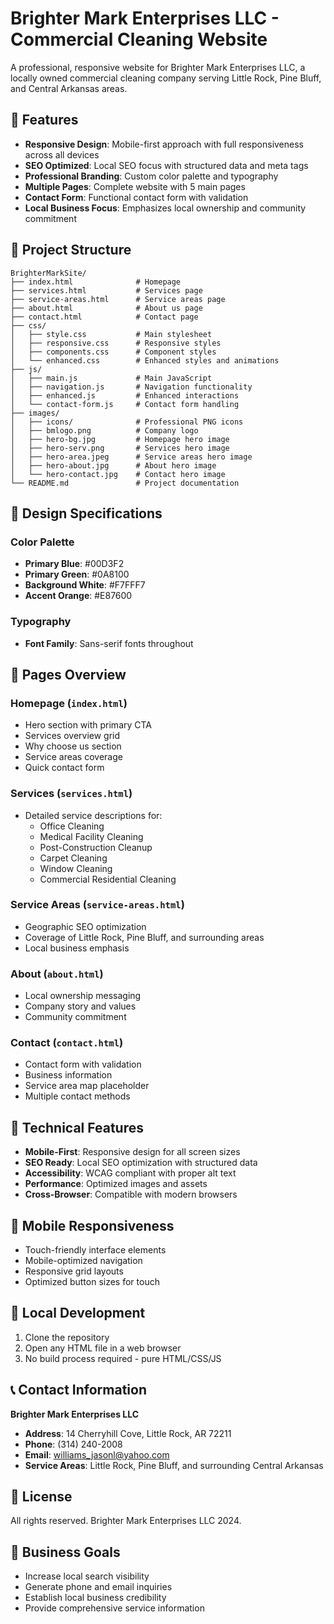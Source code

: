 # Brighter Mark Enterprises LLC - Commercial Cleaning Website

A professional, responsive website for Brighter Mark Enterprises LLC, a locally owned commercial cleaning company serving Little Rock, Pine Bluff, and Central Arkansas areas.

## 🌟 Features

- **Responsive Design**: Mobile-first approach with full responsiveness across all devices
- **SEO Optimized**: Local SEO focus with structured data and meta tags
- **Professional Branding**: Custom color palette and typography
- **Multiple Pages**: Complete website with 5 main pages
- **Contact Form**: Functional contact form with validation
- **Local Business Focus**: Emphasizes local ownership and community commitment

## 📁 Project Structure

```
BrighterMarkSite/
├── index.html              # Homepage
├── services.html           # Services page
├── service-areas.html      # Service areas page
├── about.html              # About us page
├── contact.html            # Contact page
├── css/
│   ├── style.css           # Main stylesheet
│   ├── responsive.css      # Responsive styles
│   ├── components.css      # Component styles
│   └── enhanced.css        # Enhanced styles and animations
├── js/
│   ├── main.js             # Main JavaScript
│   ├── navigation.js       # Navigation functionality
│   ├── enhanced.js         # Enhanced interactions
│   └── contact-form.js     # Contact form handling
├── images/
│   ├── icons/              # Professional PNG icons
│   ├── bmlogo.png          # Company logo
│   ├── hero-bg.jpg         # Homepage hero image
│   ├── hero-serv.png       # Services hero image
│   ├── hero-area.jpeg      # Service areas hero image
│   ├── hero-about.jpg      # About hero image
│   └── hero-contact.jpg    # Contact hero image
└── README.md               # Project documentation
```

## 🎨 Design Specifications

### Color Palette
- **Primary Blue**: #00D3F2
- **Primary Green**: #0A8100
- **Background White**: #F7FFF7
- **Accent Orange**: #E87600

### Typography
- **Font Family**: Sans-serif fonts throughout

## 📄 Pages Overview

### Homepage (`index.html`)
- Hero section with primary CTA
- Services overview grid
- Why choose us section
- Service areas coverage
- Quick contact form

### Services (`services.html`)
- Detailed service descriptions for:
  - Office Cleaning
  - Medical Facility Cleaning
  - Post-Construction Cleanup
  - Carpet Cleaning
  - Window Cleaning
  - Commercial Residential Cleaning

### Service Areas (`service-areas.html`)
- Geographic SEO optimization
- Coverage of Little Rock, Pine Bluff, and surrounding areas
- Local business emphasis

### About (`about.html`)
- Local ownership messaging
- Company story and values
- Community commitment

### Contact (`contact.html`)
- Contact form with validation
- Business information
- Service area map placeholder
- Multiple contact methods

## 🚀 Technical Features

- **Mobile-First**: Responsive design for all screen sizes
- **SEO Ready**: Local SEO optimization with structured data
- **Accessibility**: WCAG compliant with proper alt text
- **Performance**: Optimized images and assets
- **Cross-Browser**: Compatible with modern browsers

## 📱 Mobile Responsiveness

- Touch-friendly interface elements
- Mobile-optimized navigation
- Responsive grid layouts
- Optimized button sizes for touch

## 🔧 Local Development

1. Clone the repository
2. Open any HTML file in a web browser
3. No build process required - pure HTML/CSS/JS

## 📞 Contact Information

**Brighter Mark Enterprises LLC**
- **Address**: 14 Cherryhill Cove, Little Rock, AR 72211
- **Phone**: (314) 240-2008
- **Email**: williams_jasonl@yahoo.com
- **Service Areas**: Little Rock, Pine Bluff, and surrounding Central Arkansas

## 📄 License

All rights reserved. Brighter Mark Enterprises LLC 2024.

## 🎯 Business Goals

- Increase local search visibility
- Generate phone and email inquiries
- Establish local business credibility
- Provide comprehensive service information